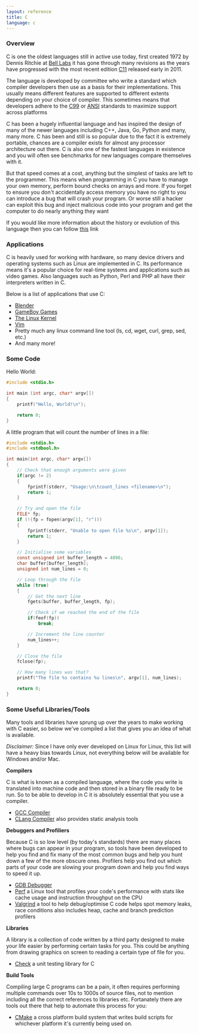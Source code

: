 ```yaml
---
layout: reference
title: C
language: c
---
```


### Overview

C is one the oldest languages still in active use today, first created 1972 by
Dennis Ritchie at [Bell Labs][bell-labs] it has gone through many revisions as
the years have progressed with the most recent edition [C11][c11] released early
in 2011.

The language is developed by committee who write a standard which compiler
developers then use as a basis for their implementations. This usually means
different features are supported to different extents depending on your choice
of compiler. This sometimes means that developers adhere to the [C99][c99] or
[ANSI][ansi-c] standards to maximize support across platforms

C has been a hugely influential language and has inspired the design of many of
the newer languages including C++, Java, Go, Python and many, many more. C has
been and still is so popular due to the fact it is extremely portable, chances
are a compiler exists for almost any processor architecture out there. C is also
one of the fastest languages in existence and you will often see benchmarks for
new languages compare themselves with it.

But that speed comes at a cost, anything but the simplest of tasks are left to
the programmer. This means when programming in C you have to manage your own
memory, perform bound checks on arrays and more. If you forget to ensure you
don't accidentally access memory you have no right to you can introduce a bug
that will crash your program. Or worse still a hacker can exploit this bug and
inject malicious code into your program and get the computer to do nearly
anything they want

If you would like more information about the history or evolution of this
language then you can follow [this][cwiki] link

### Applications

C is heavily used for working with hardware, so many device drivers and
operating systems such as Linux are implemented in C. Its performance means
it's a popular choice for real-time systems and applications such as video
games. Also languages such as Python, Perl and PHP all have their interpreters
written in C.

Below is a list of applications that use C:

- [Blender][blender]
- [GameBoy Games][gba]
- [The Linux Kernel][kernel]
- [Vim][vim]
- Pretty much any linux command line tool (ls, cd, wget, curl, grep, sed, etc.)
- And many more!

### Some Code

Hello World:

```c
#include <stdio.h>

int main (int argc, char* argv[])
{
    printf("Hello, World!\n");

    return 0;
}
```

A little program that will count the number of lines in a file:

```c
#include <stdio.h>
#include <stdbool.h>

int main(int argc, char* argv[])
{
    // Check that enough arguments were given
    if(argc != 2)
    {
        fprintf(stderr, "Usage:\n\tcount_lines <filename>\n");
        return 1;
    }

    // Try and open the file
    FILE* fp;
    if (!(fp = fopen(argv[1], "r")))
    {
        fprintf(stderr, "Unable to open file %s\n", argv[1]);
        return 1;
    }

    // Initialise some variables
    const unsigned int buffer_length = 4096;
    char buffer[buffer_length];
    unsigned int num_lines = 0;

    // Loop through the file
    while (true)
    {
        // Get the next line
        fgets(buffer, buffer_length, fp);

        // Check if we reached the end of the file
        if(feof(fp))
            break;

        // Increment the line counter
        num_lines++;
    }

    // Close the file
    fclose(fp);

    // How many lines was that?
    printf("The file %s contains %u lines\n", argv[1], num_lines);

    return 0;
}
```

### Some Useful Libraries/Tools

Many tools and libraries have sprung up over the years to make working with C
easier, so below we've compiled a list that gives you an idea of what is
available.

_Disclaimer:_ Since I have only ever developed on Linux for Linux, this list
will have a heavy bias towards Linux, not everything below will be available for
Windows and/or Mac.

__Compilers__

C is what is known as a compiled language, where the code you write is
translated into machine code and then stored in a binary file ready to be run.
So to be able to develop in C it is absolutely essential that you use a
compiler.

- [GCC Compiler][gcc]
- [CLang Compiler][clang] also provides static analysis tools

__Debuggers and Profiliers__

Because C is so low level (by today's standards) there are many places where
bugs can appear in your program, so tools have been developed to help you find
and fix many of the most common bugs and help you hunt down a few of the more
obscure ones. Profilers help you find out which parts of your code are slowing
your program down and help you find ways to speed it up.

- [GDB Debugger][gdb]
- [Perf][perf] a Linux tool that profiles your code's performance with stats
like cache usage and instruction throughput on the CPU
- [Valgrind][valgrind] a tool to help debug/optimise C code helps spot memory
leaks, race conditions also includes heap, cache and branch prediction profilers

__Libraries__

A library is a collection of code written by a third party designed to make your
life easier by performing certain tasks for you. This could be anything from
drawing graphics on screen to reading a certain type of file for you.

- [Check][check] a unit testing library for C

__Build Tools__

Compiling large C programs can be a pain, it often requires performing multiple
commands over 10s to 1000s of source files, not to mention including all the
correct references to libraries etc. Fortanately there are tools out there that
help to automate this process for you:

- [CMake][cmake] a cross platform build system that writes build scripts for
whichever platform it's currently being used on.

[ansi-c]: http://www.flash-gordon.me.uk/ansi.c.txt
[bell-labs]: http://en.wikipedia.org/wiki/Bell_Labs
[blender]: https://www.blender.org
[c99]: http://www.open-std.org/jtc1/sc22/WG14/www/docs/n1256.pdf
[c11]: http://www.open-std.org/JTC1/SC22/WG14/www/docs/n1570.pdf
[check]: http://check.sourceforge.net
[clang]: http://clang.llvm.org
[cmake]: http://cmake.org
[cwiki]: http://en.wikipedia.org/wiki/C_(programming_language)
[gba]: http://www.coranac.com/tonc/text/toc.htm
[gcc]: https://gcc.gnu.org
[gdb]: http://www.gnu.org/software/gdb
[kernel]: https://kernel.org
[perf]: http://www.brendangregg.com/perf.html
[valgrind]: http://valgrind.org
[vim]: http://www.vim.org

